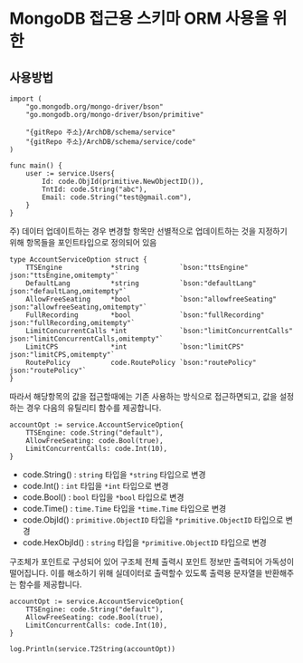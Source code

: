 # MongoDB 접근용 스키마 ORM 사용을 위한

## 사용방법

```golang
import (
	"go.mongodb.org/mongo-driver/bson"
	"go.mongodb.org/mongo-driver/bson/primitive"

    "{gitRepo 주소}/ArchDB/schema/service"
    "{gitRepo 주소}/ArchDB/schema/service/code"
)

func main() {
    user := service.Users{
        Id: code.ObjId(primitive.NewObjectID()),
        TntId: code.String("abc"),
        Email: code.String("test@gmail.com"),
    }
}
```

주) 데이터 업데이트하는 경우 변경할 항목만 선별적으로 업데이트하는 것을 지정하기 위해 항목들을 포인트타입으로 정의되어 있음

```golang
type AccountServiceOption struct {
    TTSEngine            *string          `bson:"ttsEngine"            json:"ttsEngine,omitempty"`
    DefaultLang          *string          `bson:"defaultLang"          json:"defaultLang,omitempty"`
    AllowFreeSeating     *bool            `bson:"allowfreeSeating"     json:"allowfreeSeating,omitempty"`
    FullRecording        *bool            `bson:"fullRecording"        json:"fullRecording,omitempty"`
    LimitConcurrentCalls *int             `bson:"limitConcurrentCalls" json:"limitConcurrentCalls,omitempty"`
    LimitCPS             *int             `bson:"limitCPS"             json:"limitCPS,omitempty"`
    RoutePolicy          code.RoutePolicy `bson:"routePolicy"          json:"routePolicy"`
}

```

따라서 해당항목의 값을 접근할때에는 기존 사용하는 방식으로 접근하면되고, 값을 설정하는 경우 다음의 유틸리티 함수를 제공합니다.

```golang
accountOpt := service.AccountServiceOption{
    TTSEngine: code.String("default"),
    AllowFreeSeating: code.Bool(true),
    LimitConcurrentCalls: code.Int(10),
}
```

- code.String() : `string` 타입을 `*string` 타입으로 변경
- code.Int() : `int` 타입을 `*int` 타입으로 변경
- code.Bool() : `bool` 타입을 `*bool` 타입으로 변경
- code.Time() : `time.Time` 타입을 `*time.Time` 타입으로 변경
- code.ObjId() : `primitive.ObjectID` 타입을 `*primitive.ObjectID` 타입으로 변경
- code.HexObjId() : `string` 타입을 `*primitive.ObjectID` 타입으로 변경


구조체가 포인트로 구성되어 있어 구조체 전체 출력시 포인트 정보만 출력되어 가독성이 떨어집니다. 이를 해소하기 위해 실데이터로 출력할수 있도록 출력용 문자열을 반환해주는 함수를 제공합니다.

```golang
accountOpt := service.AccountServiceOption{
    TTSEngine: code.String("default"),
    AllowFreeSeating: code.Bool(true),
    LimitConcurrentCalls: code.Int(10),
}

log.Println(service.T2String(accountOpt))
```
